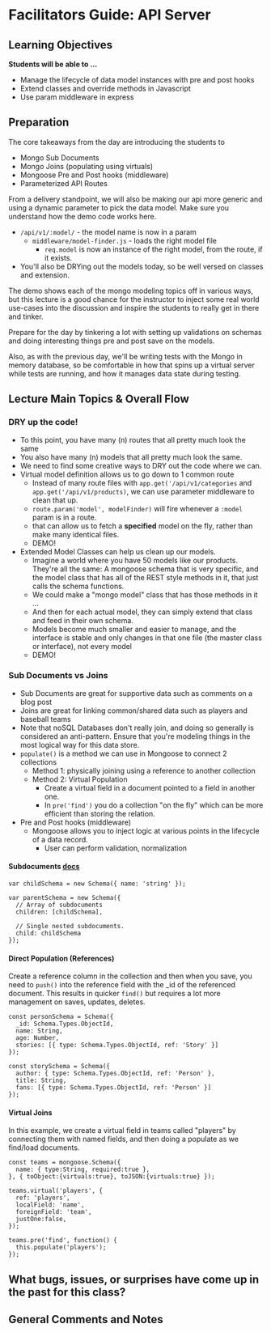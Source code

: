 # Facilitators Guide: API Server

## Learning Objectives

**Students will be able to ...**

* Manage the lifecycle of data model instances with pre and post hooks
* Extend classes and override methods in Javascript
* Use param middleware in express

## Preparation
The core takeaways from the day are introducing the students to
* Mongo Sub Documents
* Mongo Joins (populating using virtuals)
* Mongoose Pre and Post hooks (middleware)
* Parameterized API Routes

From a delivery standpoint, we will also be making our api more generic and using a dynamic parameter to pick the data model. Make sure you understand how the demo code works here.

* `/api/v1/:model/` - the model name is now in a param
  * `middleware/model-finder.js` - loads the right model file
    * `req.model` is now an instance of the right model, from the route, if it exists.
* You'll also be DRYing out the models today, so be well versed on classes and extension.

The demo shows each of the mongo modeling topics off in various ways, but this lecture is a good chance for the instructor to inject some real world use-cases into the discussion and inspire the students to really get in there and tinker.

Prepare for the day by tinkering a lot with setting up validations on schemas and doing interesting things pre and post save on the models.

Also, as with the previous day, we'll be writing tests with the Mongo in memory database, so be comfortable in how that spins up a virtual server while tests are running, and how it manages data state during testing.

## Lecture Main Topics & Overall Flow

### DRY up the code!
  * To this point, you have many (n) routes that all pretty much look the same
  * You also have many (n) models that all pretty much look the same.
  * We need to find some creative ways to DRY out the code where we can.
* Virtual model definition allows us to go down to 1 common route
  * Instead of many route files with `app.get('/api/v1/categories` and `app.get('/api/v1/products)`, we can use parameter middleware to clean that up.
  * `route.param('model', modelFinder)` will fire whenever a `:model` param is in a route.
  * that can allow us to fetch a **specified** model on the fly, rather than make many identical files.
  * DEMO!
* Extended Model Classes can help us clean up our models.
  * Imagine a world where you have 50 models like our products. They're all the same: A mongoose schema that is very specific, and the model class that has all of the REST style methods in it, that just calls the schema functions.
  * We could make a "mongo model" class that has those methods in it ...
  * And then for each actual model, they can simply extend that class and feed in their own schema.
  * Models become much smaller and easier to manage, and the interface is stable and only changes in that one file (the master class or interface), not every model
  * DEMO!

### Sub Documents vs Joins
  * Sub Documents are great for supportive data such as comments on a blog post
  * Joins are great for linking common/shared data such as players and baseball teams
* Note that noSQL Databases don't really join, and doing so generally is considered an anti-pattern. Ensure that you're modeling things in the most logical way for this data store.
* `populate()` is a method we can use in Mongoose to connect 2 collections
  * Method 1: physically joining using a reference to another collection
  * Method 2: Virtual Population
    * Create a virtual field in a document pointed to a field in another one.
    * In `pre('find')` you do a collection "on the fly" which can be more efficient than storing the relation.
* Pre and Post hooks (middleware)
  * Mongoose allows you to inject logic at various points in the lifecycle of a data record.
    * User can perform validation, normalization
    
    
#### Subdocuments [docs](https://mongoosejs.com/docs/subdocs.html)
```
var childSchema = new Schema({ name: 'string' });

var parentSchema = new Schema({
  // Array of subdocuments
  children: [childSchema],
  
  // Single nested subdocuments.
  child: childSchema
});
```

#### Direct Population (References)
Create a reference column in the collection and then when you save, you need to `push()` into the reference field with the _id of the referenced document.  This results in quicker `find()` but requires a lot more management on saves, updates, deletes.

```
const personSchema = Schema({
  _id: Schema.Types.ObjectId,
  name: String,
  age: Number,
  stories: [{ type: Schema.Types.ObjectId, ref: 'Story' }]
});

const storySchema = Schema({
  author: { type: Schema.Types.ObjectId, ref: 'Person' },
  title: String,
  fans: [{ type: Schema.Types.ObjectId, ref: 'Person' }]
});
```

#### Virtual Joins

In this example, we create a virtual field in teams called "players" by connecting them with named fields, and then doing a populate as we find/load documents.
```
const teams = mongoose.Schema({
  name: { type:String, required:true },
}, { toObject:{virtuals:true}, toJSON:{virtuals:true} });

teams.virtual('players', {
  ref: 'players',
  localField: 'name',
  foreignField: 'team',
  justOne:false,
});

teams.pre('find', function() {
  this.populate('players');
});

```

## What bugs, issues, or surprises have come up in the past for this class?

## General Comments and Notes
